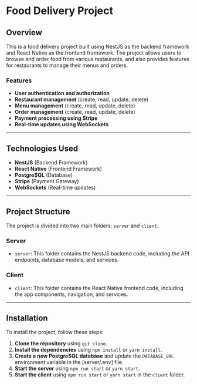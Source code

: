 # Food Delivery Project

## Overview

This is a food delivery project built using NestJS as the backend framework and React Native as the frontend framework. The project allows users to browse and order food from various restaurants, and also provides features for restaurants to manage their menus and orders.

### Features

- **User authentication and authorization**
- **Restaurant management** (create, read, update, delete)
- **Menu management** (create, read, update, delete)
- **Order management** (create, read, update, delete)
- **Payment processing using Stripe**
- **Real-time updates using WebSockets**

---

## Technologies Used

- **NestJS** (Backend Framework)
- **React Native** (Frontend Framework)
- **PostgreSQL** (Database)
- **Stripe** (Payment Gateway)
- **WebSockets** (Real-time updates)

---

## Project Structure

The project is divided into two main folders: `server` and `client`.

### Server

- `server`: This folder contains the NestJS backend code, including the API endpoints, database models, and services.

### Client

- `client`: This folder contains the React Native frontend code, including the app components, navigation, and services.

---

## Installation

To install the project, follow these steps:

1. **Clone the repository** using `git clone`.
2. **Install the dependencies** using `npm install` or `yarn install`.
3. **Create a new PostgreSQL database** and update the `DATABASE_URL` environment variable in the [server/.env] file.
4. **Start the server** using `npm run start` or `yarn start`.
5. **Start the client** using `npm run start` or `yarn start` in the `client` folder.
